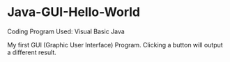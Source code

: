 # Java-GUI-Hello-World
Coding Program Used: Visual Basic Java

My first GUI (Graphic User Interface) Program.  Clicking a button will output a different result.
